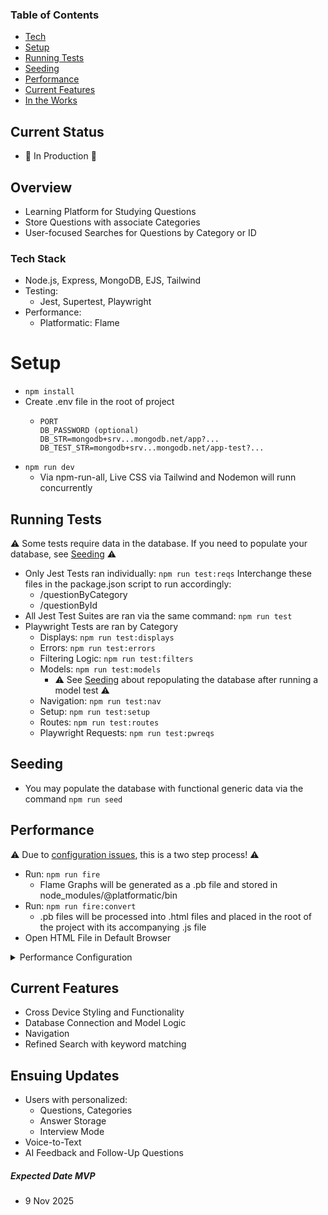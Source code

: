 ### Table of Contents
- [Tech](#tech-stack)
- [Setup](#setup)
- [Running Tests](#running-tests)
- [Seeding](#seeding)
- [Performance](#performance)
- [Current Features](#current-features)
- [In the Works](#ensuing-updates)


## Current Status
- 🚫 In Production 🚫

## Overview
- Learning Platform for Studying Questions
- Store Questions with associate Categories
- User-focused Searches for Questions by Category or ID

### Tech Stack
- Node.js, Express, MongoDB, EJS, Tailwind
- Testing:
   * Jest, Supertest, Playwright
- Performance:
   * Platformatic: Flame

# Setup
- ```npm install```
- Create .env file in the root of project
   * ```
     PORT
     DB_PASSWORD (optional)
     DB_STR=mongodb+srv...mongodb.net/app?...
     DB_TEST_STR=mongodb+srv...mongodb.net/app-test?...
     ```
- ```npm run dev```
   * Via npm-run-all, Live CSS via Tailwind and Nodemon will runn concurrently

## Running Tests
⚠️ Some tests require data in the database. If you need to populate your database, see [Seeding](#Seeding) ⚠️

- Only Jest Tests ran individually: `npm run test:reqs`
Interchange these files in the package.json script to run accordingly:
   * /questionByCategory
   * /questionById
- All Jest Test Suites are ran via the same command: `npm run test`
- Playwright Tests are ran by Category
   * Displays: `npm run test:displays`
   * Errors: `npm run test:errors`
   * Filtering Logic: `npm run test:filters`
   * Models: `npm run test:models`
     * ⚠️ See [Seeding](#Seeding) about repopulating the database after running a model test ⚠️
   * Navigation: `npm run test:nav`
   * Setup: `npm run test:setup`
   * Routes: `npm run test:routes`
   * Playwright Requests: `npm run test:pwreqs`
 
## Seeding
- You may populate the database with functional generic data via the command `npm run seed`

## Performance
⚠️ Due to [configuration issues](#performance-configuration), this is a two step process! ⚠️
- Run: `npm run fire`
   * Flame Graphs will be generated as a .pb file and stored in node_modules/@platformatic/bin
- Run: `npm run fire:convert`
   * .pb files will be processed into .html files and placed in the root of the project with its accompanying .js file
- Open HTML File in Default Browser

<details>
  <summary>Performance Configuration</summary>
  ###Performance Configuration
🤦 After installing all dependencies, the generated .pb files were getting caught in `/node_modules/@platformatic/flame/bin`
  - Fixing this involves going into `/node_modules/@platformatic/flame/bin` and altering flame.js to this:
  
```
#!/usr/bin/env node

const { parseArgs } = require('node:util')
const fs = require('fs')
const path = require('path')
const { startProfiling, generateFlamegraph } = require('../lib/index.js')

const { values: args, positionals } = parseArgs({
  args: process.argv.slice(2),
  options: {
    output: {
      type: 'string',
      short: 'o'
    },
    profile: {
      type: 'string',
      short: 'p'
    },
    help: {
      type: 'boolean',
      short: 'h'
    },
    version: {
      type: 'boolean',
      short: 'v'
    },
    manual: {
      type: 'boolean',
      short: 'm'
    }
  },
  allowPositionals: true
})

if (args.version) {
  const pkg = require('../package.json')
  console.log(pkg.version)
  process.exit(0)
}

if (args.help) {
  console.log(`
Usage: flame [options] <command>

Commands:
  run <script>           Run a script with profiling enabled
  generate <pprof-file>  Generate HTML flamegraph from pprof file

Options:
  -o, --output <file>    Output HTML file (for generate command)
  -p, --profile <file>   Profile file to use (for run command)
  -m, --manual          Manual profiling mode (require SIGUSR2 to start)
  -h, --help            Show this help message
  -v, --version         Show version number

Examples:
  flame run server.js              # Auto-start profiling
  flame run -m server.js           # Manual profiling (send SIGUSR2 to start)
  flame generate profile.pb.gz
  flame generate -o flamegraph.html profile.pb.gz
`)
  process.exit(0)
}

const command = positionals[0]

if (!command) {
  console.error('Error: No command specified. Use --help for usage information.')
  process.exit(1)
}

async function main () {
  try {
    switch (command) {
      case 'run': {
        const script = positionals[1]
        if (!script) {
          console.error('Error: No script specified for run command')
          process.exit(1)
        }

        if (!fs.existsSync(script)) {
          console.error(`Error: Script '${script}' not found`)
          process.exit(1)
        }

        const scriptArgs = positionals.slice(2)
        const autoStart = !args.manual
        const { pid, process: childProcess } = startProfiling(script, scriptArgs, { autoStart })

        console.log(`🔥 Started profiling process ${pid}`)
        if (autoStart) {
          console.log('🔥 CPU profiling is active and will generate profile on exit')
          console.log('🔥 Profile (.pb) and interactive HTML flamegraph will be auto-generated')
          console.log('🔥 Generated files will be saved in the current directory')
          console.log('Send SIGUSR2 to manually toggle profiling:')
        } else {
          console.log('📋 Manual profiling mode - send SIGUSR2 to start profiling:')
        }
        console.log(`  kill -USR2 ${pid}`)
        console.log('Press CTRL-C to stop profiling and exit')

        process.on('SIGINT', () => {
          console.log('\n🔥 Stopping flame profiler...')
          setTimeout(() => {
            childProcess.kill('SIGKILL')
            process.exit(0)
          }, 8000)
        })


        break
      }

      case 'generate': {
        const pprofFile = positionals[1]
        if (!pprofFile) {
          console.error('Error: No pprof file specified for generate command')
          process.exit(1)
        }

        if (!fs.existsSync(pprofFile)) {
          console.error(`Error: File '${pprofFile}' not found`)
          process.exit(1)
        }

        const outputFile = args.output || `${path.basename(pprofFile, path.extname(pprofFile))}.html`

        console.log(`Generating flamegraph from ${pprofFile}...`)
        const result = await generateFlamegraph(pprofFile, outputFile)
        console.log(`Flamegraph generated: ${outputFile}`)
        console.log(result.stdout)
        break
      }

      case 'toggle': {
        if (process.platform !== 'win32') {
          // Unix-like systems: Find running flame processes and send SIGUSR2
          const { spawn } = require('child_process')

          const ps = spawn('ps', ['aux'])
          let output = ''

          ps.stdout.on('data', (data) => {
            output += data.toString()
          })

          ps.on('close', (code) => {
            if (code !== 0) {
              console.error('Error: Could not list processes')
              process.exit(1)
            }

            const lines = output.split('\n')
            const flameProcesses = lines.filter(line =>
              line.includes('preload.js') || line.includes('flame run')
            )

            if (flameProcesses.length === 0) {
              console.error('No running flame processes found')
              process.exit(1)
            }

            flameProcesses.forEach(line => {
              const parts = line.trim().split(/\s+/)
              const pid = parts[1]
              if (pid && !isNaN(pid)) {
                console.log(`Toggling profiler for process ${pid}`)
                process.kill(parseInt(pid), 'SIGUSR2')
              }
            })
          })
        } else {
          // Windows: Use tasklist to find processes
          const { spawn } = require('child_process')

          const tasklist = spawn('tasklist', ['/fi', 'IMAGENAME eq node.exe', '/fo', 'csv'])
          let output = ''

          tasklist.stdout.on('data', (data) => {
            output += data.toString()
          })

          tasklist.on('close', (code) => {
            if (code !== 0) {
              console.error('Error: Could not list processes')
              process.exit(1)
            }

            const lines = output.split('\n')
            const processes = []

            for (let i = 1; i < lines.length; i++) {
              if (lines[i].trim()) {
                const parts = lines[i].split(',')
                if (parts.length >= 2) {
                  const pid = parts[1].replace(/"/g, '')
                  processes.push(pid)
                }
              }
            }

            if (processes.length === 0) {
              console.error('No running Node.js processes found')
              process.exit(1)
            }

            console.log('Windows detected: Direct signal toggle not supported.')
            console.log('Available Node.js processes:')
            processes.forEach(pid => {
              console.log(`  PID: ${pid}`)
            })
            console.log('Please use Ctrl-C or restart your flame application to toggle profiling.')
          })
        }
        break
      }

      default:
        console.error(`Error: Unknown command '${command}'. Use --help for usage information.`)
        process.exit(1)
    }
  } catch (error) {
    console.error('Error:', error.message)
    process.exit(1)
  }
}

if (require.main === module) {
  main()
}
```
  - And by going to `/node_modules/@platformatic/flame/preload.js` and updating the file to look like:
```
'use strict'

const fs = require('fs')
const path = require('path')
const pprof = require('@datadog/pprof')
const { spawn } = require('child_process')

const profiler = pprof.time
let isProfilerRunning = false
const autoStart = process.env.FLAME_AUTO_START === 'true'

function generateFlamegraph (pprofPath, outputPath) {
  return new Promise((resolve, reject) => {
    // Find the flame CLI
    const flameBinPath = path.resolve(__dirname, 'bin', 'flame.js')
    const args = [flameBinPath, 'generate', '-o', outputPath, pprofPath]

    const child = spawn('node', args, { stdio: 'pipe' })
    let stdout = ''
    let stderr = ''

    child.stdout.on('data', (data) => {
      stdout += data.toString()
    })

    child.stderr.on('data', (data) => {
      stderr += data.toString()
    })

    child.on('close', (code) => {
      if (code === 0) {
        resolve({ stdout, stderr })
      } else {
        reject(new Error(`Flamegraph generation failed: ${stderr || stdout}`))
      }
    })

    child.on('error', (error) => {
      reject(error)
    })
  })
}

function stopProfilerQuick () {
  if (!isProfilerRunning) {
    return null
  }

  console.log('Stopping CPU profiler and writing profile to disk...')
  try {
    const profileData = profiler.stop()
    const profile = profileData.encode()
    const timestamp = new Date().toISOString().replace(/[:.]/g, '-')
    const filename = `cpu-profile-${timestamp}.pb`

    fs.writeFileSync(filename, profile)
    console.log(`🔥 CPU profile written to: ${filename}`)

    isProfilerRunning = false
    return filename
  } catch (error) {
    console.error('Error generating profile:', error)
    isProfilerRunning = false
    return null
  }
}

async function stopProfilerAndSave (generateHtml = false) {
  if (!isProfilerRunning) {
    return null
  }

  console.log('Stopping CPU profiler and writing profile to disk...')
  try {
    const profileData = profiler.stop()
    const profile = profileData.encode()
    const timestamp = new Date().toISOString().replace(/[:.]/g, '-')
    const filename = `cpu-profile-${timestamp}.pb`

    fs.writeFileSync(filename, profile)
    console.log(`🔥 CPU profile written to: ${filename}`)

    if (generateHtml) {
      // Auto-generate HTML flamegraph on exit
      const htmlFilename = filename.replace('.pb', '.html')
      console.log('🔥 Generating flamegraph...')
      try {
        await generateFlamegraph(filename, htmlFilename)
        console.log(`🔥 Flamegraph generated: ${htmlFilename}`)
        console.log(`🔥 Open file://${path.resolve(htmlFilename)} in your browser to view the flamegraph`)
      } catch (error) {
        console.error('Warning: Failed to generate flamegraph:', error.message)
      }
    }

    isProfilerRunning = false
    return filename
  } catch (error) {
    console.error('Error generating profile:', error)
    isProfilerRunning = false
    return null
  }
}

function generateHtmlAsync (filename) {
  const htmlFilename = filename.replace('.pb', '.html')
  console.log('🔥 Generating flamegraph...')
  console.log(`🔥 Flamegraph will be saved as: ${htmlFilename}`)
  console.log(`🔥 Open file://${path.resolve(htmlFilename)} in your browser once generation completes`)
  generateFlamegraph(filename, htmlFilename)
    .then(() => {
      console.log('🔥 Flamegraph generation completed')
    })
    .catch(error => {
      console.error('Warning: Failed to generate flamegraph:', error.message)
    })
}

function toggleProfiler () {
  if (!isProfilerRunning) {
    console.log('Starting CPU profiler...')
    profiler.start()
    isProfilerRunning = true
  } else {
    // Manual toggle - don't generate HTML
    stopProfilerAndSave(false)
  }
}

// Set up signal handling (SIGUSR2 on Unix-like systems)
if (process.platform !== 'win32') {
  process.on('SIGUSR2', toggleProfiler)
  console.log('Flame preload script loaded. Send SIGUSR2 to toggle profiling.')
} else {
  // On Windows, we use SIGINT (Ctrl-C) or set up alternative IPC
  console.log('Flame preload script loaded. Windows platform detected.')
  console.log('Use the CLI toggle command or send SIGINT to control profiling.')
}

console.log(`Process PID: ${process.pid}`)

// Auto-start profiling if enabled
if (autoStart) {
  console.log('🔥 Auto-starting CPU profiler...')
  toggleProfiler()

  let exitHandlerCalled = false

  // Auto-stop profiling when the process is about to exit
  process.on('beforeExit', async () => {
    if (isProfilerRunning && !exitHandlerCalled) {
      exitHandlerCalled = true
      console.log('🔥 Process exiting, stopping profiler...')
      await stopProfilerAndSave(true) // Generate HTML on exit
    }
  })

  // Handle explicit process.exit() calls
  const originalExit = process.exit
  process.exit = function (code) {
    if (isProfilerRunning && !exitHandlerCalled) {
      exitHandlerCalled = true
      console.log('🔥 Process exiting, stopping profiler...')
      // For process.exit(), we need to handle async differently since we can't await here
      stopProfilerAndSave(true).then(() => {
        return originalExit.call(this, code)
      }).catch(() => {
        return originalExit.call(this, code)
      })
      // Return without calling originalExit immediately - let the promise handle it
      return
    }
    return originalExit.call(this, code)
  }

  process.on('SIGINT', () => {
    if (isProfilerRunning && !exitHandlerCalled) {
      exitHandlerCalled = true
      console.log('\n🔥 SIGINT received, stopping profiler...')
      // For signals, do a quick synchronous save and show HTML info immediately
      const filename = stopProfilerQuick()
      if (filename) {
        generateHtmlAsync(filename)
      }
    }
    process.exit(0)
  })

  process.on('SIGTERM', () => {
    if (isProfilerRunning && !exitHandlerCalled) {
      exitHandlerCalled = true
      console.log('\n🔥 SIGTERM received, stopping profiler...')
      // For signals, do a quick synchronous save and show HTML info immediately
      const filename = stopProfilerQuick()
      if (filename) {
        generateHtmlAsync(filename)
      }
    }
    process.exit(0)
  })
}

```
</details>

## Current Features
- Cross Device Styling and Functionality
- Database Connection and Model Logic
- Navigation
- Refined Search with keyword matching

## Ensuing Updates
- Users with personalized:
   * Questions, Categories
   * Answer Storage
   * Interview Mode
- Voice-to-Text
- AI Feedback and Follow-Up Questions


##### Expected Date MVP
- 9 Nov 2025
